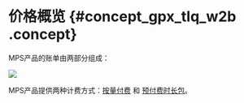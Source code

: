 # 价格概览 {#concept_gpx_tlq_w2b .concept}

MPS产品的账单由两部分组成：

![](http://static-aliyun-doc.oss-cn-hangzhou.aliyuncs.com/assets/img/11342/15392590149875_zh-CN.png)

MPS产品提供两种计费方式：[按量付费](https://www.aliyun.com/price/product?spm=a2c4g.11186623.2.5.qQ8tQN#/mts/detail) 和 [预付费时长包](cn.zh-CN/产品定价/转码时长包.md#)。

